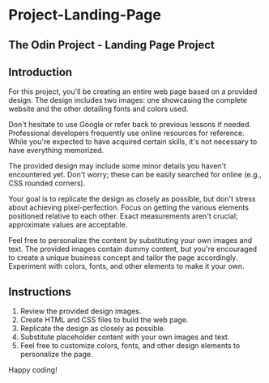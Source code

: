 # Project-Landing-Page
## The Odin Project - Landing Page Project

## Introduction

For this project, you'll be creating an entire web page based on a provided design. The design includes two images: one showcasing the complete website and the other detailing fonts and colors used.

Don't hesitate to use Google or refer back to previous lessons if needed. Professional developers frequently use online resources for reference. While you're expected to have acquired certain skills, it's not necessary to have everything memorized.

The provided design may include some minor details you haven't encountered yet. Don't worry; these can be easily searched for online (e.g., CSS rounded corners).

Your goal is to replicate the design as closely as possible, but don't stress about achieving pixel-perfection. Focus on getting the various elements positioned relative to each other. Exact measurements aren't crucial; approximate values are acceptable.

Feel free to personalize the content by substituting your own images and text. The provided images contain dummy content, but you're encouraged to create a unique business concept and tailor the page accordingly. Experiment with colors, fonts, and other elements to make it your own.

## Instructions

1. Review the provided design images.
2. Create HTML and CSS files to build the web page.
3. Replicate the design as closely as possible.
4. Substitute placeholder content with your own images and text.
5. Feel free to customize colors, fonts, and other design elements to personalize the page.

Happy coding!

